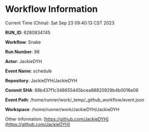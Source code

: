 # Workflow Information

Current Time (China): Sat Sep 23 09:40:13 CST 2023  

**RUN_ID**: 6280834745  

**Workflow**: Snake  

**Run Number**: 98  

**Actor**: JackieDYH  

**Event Name**: schedule  

**Repository**: JackieDYH/JackieDYH  

**Commit SHA**: 88b437f1c348655445bcea88820929b4b0016e06  

**Event Path**: /home/runner/work/_temp/_github_workflow/event.json  

**Workspace**: /home/runner/work/JackieDYH/JackieDYH  

Other information: [https://github.com/JackieDYH](https://github.com/JackieDYH)
